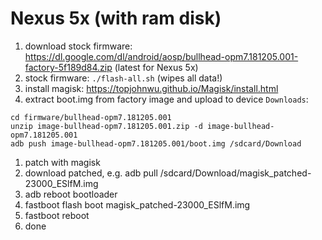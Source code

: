 Nexus 5x (with ram disk)
========================

1. download stock firmware: https://dl.google.com/dl/android/aosp/bullhead-opm7.181205.001-factory-5f189d84.zip (latest for Nexus 5x)
1. stock firmware: `./flash-all.sh` (wipes all data!)
1. install magisk: https://topjohnwu.github.io/Magisk/install.html
1. extract boot.img from factory image and upload to device `Downloads`:
```
cd firmware/bullhead-opm7.181205.001
unzip image-bullhead-opm7.181205.001.zip -d image-bullhead-opm7.181205.001
adb push image-bullhead-opm7.181205.001/boot.img /sdcard/Download
```
1. patch with magisk
1. download patched, e.g.  adb pull /sdcard/Download/magisk_patched-23000_ESlfM.img
1. adb reboot bootloader
1. fastboot flash boot magisk_patched-23000_ESlfM.img
1. fastboot reboot
1. done
